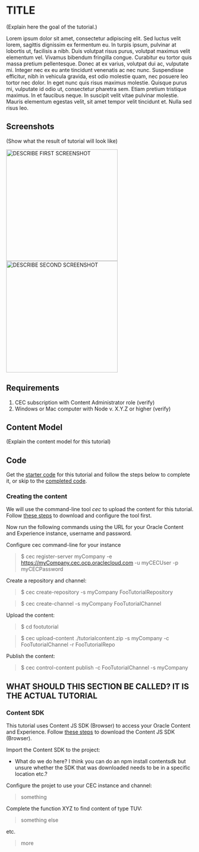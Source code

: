 # TITLE
(Explain here the goal of the tutorial.)

Lorem ipsum dolor sit amet, consectetur adipiscing elit. Sed luctus velit lorem, sagittis dignissim ex fermentum eu. In turpis ipsum, pulvinar at lobortis ut, facilisis a nibh. Duis volutpat risus purus, volutpat maximus velit elementum vel. Vivamus bibendum fringilla congue. Curabitur eu tortor quis massa pretium pellentesque. Donec at ex varius, volutpat dui ac, vulputate mi. Integer nec ex eu ante tincidunt venenatis ac nec nunc. Suspendisse efficitur, nibh in vehicula gravida, est odio molestie quam, nec posuere leo tortor nec dolor. In eget nunc quis risus maximus molestie. Quisque purus mi, vulputate id odio ut, consectetur pharetra sem. Etiam pretium tristique maximus. In et faucibus neque. In suscipit velit vitae pulvinar molestie. Mauris elementum egestas velit, sit amet tempor velit tincidunt et. Nulla sed risus leo.

## Screenshots
(Show what the result of tutorial will look like)
<p>
<img src="screenshot1.jpg" alt="DESCRIBE FIRST SCREENSHOT" width="300"/>
<img src="screenshot2.jpg" alt="DESCRIBE SECOND SCREENSHOT" width="300"/>
</p>

## Requirements
1. CEC subscription with Content Administrator role (verify)
2. Windows or Mac computer with Node v. X.Y.Z or higher (verify)


## Content Model
(Explain the content model for this tutorial)

## Code
Get the [starter code](https://github.com/oracle/content-and-experience-tutorials/foo/archive/start.zip) for this tutorial and follow the steps below to complete it, or skip to the [completed code](https://github.com/oracle/content-and-experience-tutorials/foo/archive/completed.zip).
### Creating the content
We will use the command-line tool *cec* to upload the content for this tutorial.  Follow [these steps](cec-cli.md) to download and configure the tool first.

Now run the following commands using the URL for your Oracle Content and Experience instance, username and password.

Configure cec command-line for your instance
> $ cec register-server myCompany -e https://myCompany.cec.ocp.oraclecloud.com -u myCECUser -p myCECPassword

Create a repository and channel:
> $ cec create-repository -s myCompany FooTutorialRepository

> $ cec create-channel -s myCompany FooTutorialChannel

Upload the content:
> $ cd footutorial

> $ cec upload-content ./tutorialcontent.zip -s myCompany -c FooTutorialChannel -r FooTutorialRepo

Publish the content:
> $ cec control-content publish -c FooTutorialChannel -s myCompany 

## WHAT SHOULD THIS SECTION BE CALLED?  IT IS THE ACTUAL TUTORIAL
### Content SDK
This tutorial uses Content JS SDK (Browser) to access your Oracle Content and Experience.  Follow [these steps](contentsdk.md) to download the Content JS SDK (Browser).

Import the Content SDK to the project:
* What do we do here?  I think you can do an npm install contentsdk but unsure whether the SDK that was downloaded needs to be in a specific location etc.?

Configure the projet to use your CEC instance and channel:
> something

Complete the function XYZ to find content of type TUV:
> something else

etc.
> more
